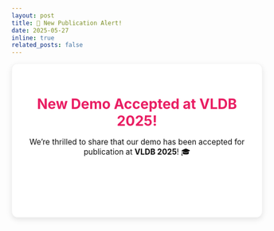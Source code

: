 ```yaml
---
layout: post
title: 🎉 New Publication Alert!
date: 2025-05-27
inline: true
related_posts: false
---
```


<div style="background: #fff; color: #111; padding: 25px; border-radius: 12px; text-align: center; box-shadow: 0 4px 12px rgba(0,0,0,0.1); border: 1px solid #f3f3f3;">

  <h1 style="margin-bottom: 10px; color: #e91e63;">New Demo Accepted at <strong>VLDB 2025!</strong></h1>
  
  <p style="font-size: 1.1em; margin-bottom: 20px;">
    We’re thrilled to share that our demo has been accepted for publication at 
    <strong style="color: ##111;">VLDB 2025</strong>! 🎓
  </p>
  <a href="https://dl.acm.org/doi/10.14778/3750601.3750668" 
     style="display: inline-block; background: ##e91e63; color: white; 
            padding: 10px 22px; border-radius: 8px; text-decoration: none; 
            font-weight: bold; transition: 0.3s;">
    📄 Read the Paper: <em>“A Demonstration of POLARIS: An Interactive and Scalable Data Infrastructure for Polar Science”</em>
  </a>

</div>
